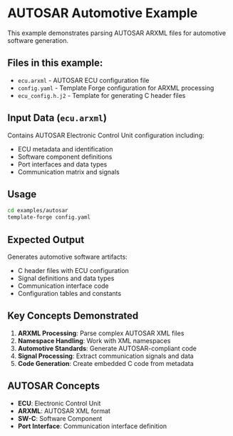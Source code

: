 # AUTOSAR Automotive Example

This example demonstrates parsing AUTOSAR ARXML files for automotive software generation.

## Files in this example:

- `ecu.arxml` - AUTOSAR ECU configuration file
- `config.yaml` - Template Forge configuration for ARXML processing
- `ecu_config.h.j2` - Template for generating C header files

## Input Data (`ecu.arxml`)

Contains AUTOSAR Electronic Control Unit configuration including:
- ECU metadata and identification
- Software component definitions
- Port interfaces and data types
- Communication matrix and signals

## Usage

```bash
cd examples/autosar
template-forge config.yaml
```

## Expected Output

Generates automotive software artifacts:
- C header files with ECU configuration
- Signal definitions and data types
- Communication interface code
- Configuration tables and constants

## Key Concepts Demonstrated

1. **ARXML Processing**: Parse complex AUTOSAR XML files
2. **Namespace Handling**: Work with XML namespaces
3. **Automotive Standards**: Generate AUTOSAR-compliant code
4. **Signal Processing**: Extract communication signals and data
5. **Code Generation**: Create embedded C code from metadata

## AUTOSAR Concepts

- **ECU**: Electronic Control Unit
- **ARXML**: AUTOSAR XML format
- **SW-C**: Software Component
- **Port Interface**: Communication interface definition